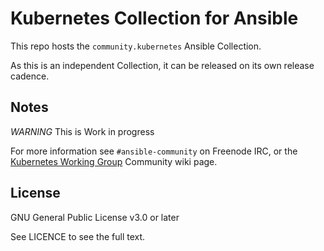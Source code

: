 # Kubernetes Collection for Ansible

This repo hosts the `community.kubernetes` Ansible Collection.

As this is an independent Collection, it can be released on its own release cadence.

## Notes

*WARNING* This is Work in progress

For more information see `#ansible-community` on Freenode IRC, or the [Kubernetes Working Group](https://github.com/ansible/community/wiki/Kubernetes) Community wiki page.

## License

GNU General Public License v3.0 or later

See LICENCE to see the full text.
